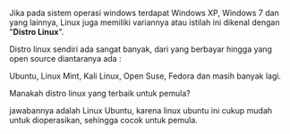 <!-- wp:paragraph -->
<p>Jika pada sistem operasi windows terdapat Windows XP, Windows 7 dan yang lainnya, Linux juga memiliki variannya atau istilah ini dikenal dengan "<strong>Distro Linux</strong>".</p>
<!-- /wp:paragraph -->

<!-- wp:paragraph -->
<p>Distro linux sendiri ada sangat banyak, dari yang berbayar hingga yang open source diantaranya ada : </p>
<!-- /wp:paragraph -->

<!-- wp:paragraph -->
<p>Ubuntu, Linux Mint, Kali Linux, Open Suse, Fedora dan masih banyak lagi.</p>
<!-- /wp:paragraph -->

<!-- wp:paragraph -->
<p>Manakah distro linux yang terbaik untuk pemula? </p>
<!-- /wp:paragraph -->

<!-- wp:paragraph -->
<p>jawabannya adalah Linux Ubuntu, karena linux ubuntu ini cukup mudah untuk dioperasikan, sehingga cocok untuk pemula.</p>
<!-- /wp:paragraph -->